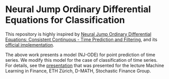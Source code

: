 # Neural Jump Ordinary Differential Equations for Classification

This repository is highly inspired by
[Neural Jump Ordinary Differential Equations: Consistent Continuous - Time Prediction and Filtering](https://openreview.net/forum?id=JFKR3WqwyXR),
and its [official implementation](https://github.com/HerreraKrachTeichmann/NJODE).

The above work presents a model (NJ-ODE) for point prediction of time series. We modify this model for the case of classification of time series. For details, see the [presentation](https://documentcloud.adobe.com/link/review?uri=urn:aaid:scds:US:a64353d4-3122-458b-a115-96e2d2ea64a3) that was presented for the lecture Machine Learning in Finance, ETH Zürich, D-MATH, Stochastic Finance Group. 